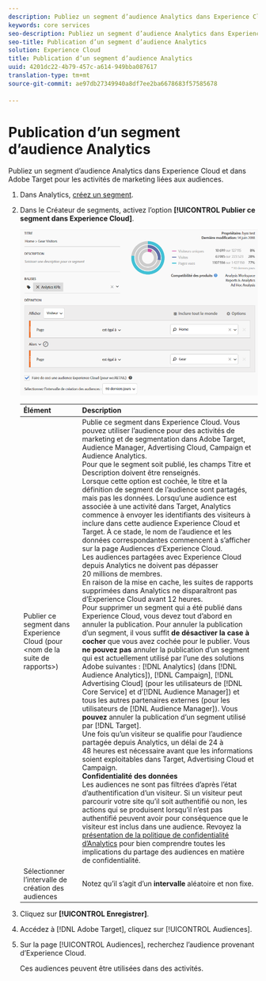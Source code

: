 ```yaml
---
description: Publiez un segment d’audience Analytics dans Experience Cloud et dans Adobe Target pour les activités de marketing liées aux audiences.
keywords: core services
seo-description: Publiez un segment d’audience Analytics dans Experience Cloud et dans Adobe Target pour les activités de marketing liées aux audiences.
seo-title: Publication d’un segment d’audience Analytics
solution: Experience Cloud
title: Publication d’un segment d’audience Analytics
uuid: 4201dc22-4b79-457c-a614-949bba087617
translation-type: tm+mt
source-git-commit: ae97db27349940a8df7ee2ba6678683f57585678

---
```



# Publication d’un segment d’audience Analytics

Publiez un segment d’audience Analytics dans Experience Cloud et dans Adobe Target pour les activités de marketing liées aux audiences.

1. Dans Analytics, [créez un segment](https://docs.adobe.com/content/help/en/analytics/components/segmentation/segmentation-workflow/seg-build.html).
1. Dans le Créateur de segments, activez l’option **[!UICONTROL Publier ce segment dans Experience Cloud]**.

   ![](assets/ec_audience_example.png)

   | Élément | Description |
   |--- |---|
   | Publier ce segment dans Experience Cloud (pour &lt;nom de la suite de rapports&gt;) | Publie ce segment dans Experience Cloud. Vous pouvez utiliser l’audience pour des activités de marketing et de segmentation dans Adobe Target, Audience Manager, Advertising Cloud, Campaign et Audience Analytics.<br>Pour que le segment soit publié, les champs Titre et Description doivent être renseignés.<br>Lorsque cette option est cochée, le titre et la définition de segment de l’audience sont partagés, mais pas les données. Lorsqu’une audience est associée à une activité dans Target, Analytics commence à envoyer les identifiants des visiteurs à inclure dans cette audience Experience Cloud et Target. À ce stade, le nom de l’audience et les données correspondantes commencent à s’afficher sur la page Audiences d’Experience Cloud.<br>Les audiences partagées avec Experience Cloud depuis Analytics ne doivent pas dépasser 20 millions de membres.<br>En raison de la mise en cache, les suites de rapports supprimées dans Analytics ne disparaîtront pas d’Experience Cloud avant 12 heures.<br>Pour supprimer un segment qui a été publié dans Experience Cloud, vous devez tout d’abord en annuler la publication. Pour annuler la publication d’un segment, il vous suffit **de désactiver la case à cocher** que vous avez cochée pour le publier. Vous **ne pouvez pas** annuler la publication d’un segment qui est actuellement utilisé par l’une des solutions Adobe suivantes : [!DNL Analytics] (dans [!DNL Audience Analytics]), [!DNL Campaign], [!DNL Advertising Cloud] (pour les utilisateurs de [!DNL Core Service] et d’[!DNL Audience Manager]) et tous les autres partenaires externes (pour les utilisateurs de [!DNL Audience Manager]). Vous **pouvez** annuler la publication d’un segment utilisé par [!DNL Target].<br>Une fois qu’un visiteur se qualifie pour l’audience partagée depuis Analytics, un délai de 24 à 48 heures est nécessaire avant que les informations soient exploitables dans Target, Advertising Cloud et Campaign.<br>**Confidentialité des données**<br>Les audiences ne sont pas filtrées d’après l’état d’authentification d’un visiteur. Si un visiteur peut parcourir votre site qu’il soit authentifié ou non, les actions qui se produisent lorsqu’il n’est pas authentifié peuvent avoir pour conséquence que le visiteur est inclus dans une audience. Revoyez la [présentation de la politique de confidentialité d’Analytics](https://docs.adobe.com/help/en/analytics/technotes/privacy-overview.html) pour bien comprendre toutes les implications du partage des audiences en matière de confidentialité. |
   | Sélectionner l’intervalle de création des audiences | Notez qu’il s’agit d’un **intervalle** aléatoire et non fixe. |

1. Cliquez sur **[!UICONTROL Enregistrer]**.
1. Accédez à [!DNL Adobe Target], cliquez sur [!UICONTROL Audiences].
1. Sur la page [!UICONTROL Audiences], recherchez l’audience provenant d’Experience Cloud.

   Ces audiences peuvent être utilisées dans des activités.
